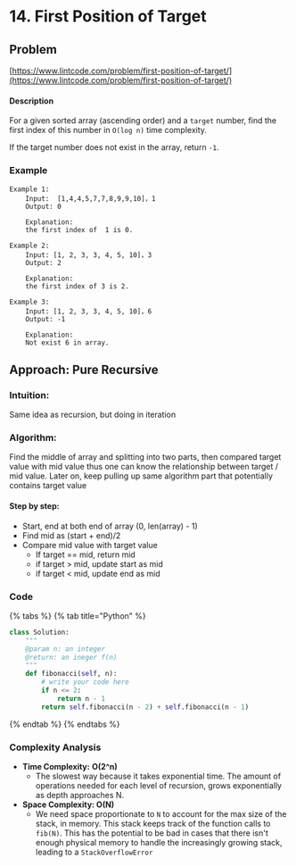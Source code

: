 # 14. First Position of Target

## Problem

[https://www.lintcode.com/problem/first-position-of-target/](https://www.lintcode.com/problem/first-position-of-target/)

#### Description

For a given sorted array \(ascending order\) and a `target` number, find the first index of this number in `O(log n)` time complexity.

If the target number does not exist in the array, return `-1`.

### Example

```text
Example 1:
	Input:  [1,4,4,5,7,7,8,9,9,10]，1
	Output: 0
	
	Explanation: 
	the first index of  1 is 0.

Example 2:
	Input: [1, 2, 3, 3, 4, 5, 10]，3
	Output: 2
	
	Explanation: 
	the first index of 3 is 2.

Example 3:
	Input: [1, 2, 3, 3, 4, 5, 10]，6
	Output: -1
	
	Explanation: 
	Not exist 6 in array.
```

## Approach: Pure Recursive

### Intuition:

Same idea as recursion, but doing in iteration

### Algorithm: 

Find the middle of array and splitting into two parts, then compared target value with mid value thus one can know the relationship between target / mid value. Later on, keep pulling up same algorithm part that potentially contains target value

#### Step by step: 

* Start, end at both end of array \(0, len\(array\) - 1\)
* Find mid as \(start + end\)/2
* Compare mid value with target value
  * If target == mid, return mid
  * if target &gt; mid, update start as mid
  * if target &lt; mid, update end as mid

### Code

{% tabs %}
{% tab title="Python" %}
```python
class Solution:
    """
    @param n: an integer
    @return: an ineger f(n)
    """
    def fibonacci(self, n):
        # write your code here
        if n <= 2:
            return n - 1
        return self.fibonacci(n - 2) + self.fibonacci(n - 1)
```
{% endtab %}
{% endtabs %}

### Complexity Analysis

* **Time Complexity:** **O\(2^n\)**
  * The slowest way because it takes exponential time. The amount of operations needed for each level of recursion, grows exponentially as depth approaches N. 
* **Space Complexity: O\(N\)**
  * We need space proportionate to `N` to account for the max size of the stack, in memory. This stack keeps track of the function calls to `fib(N)`. This has the potential to be bad in cases that there isn't enough physical memory to handle the increasingly growing stack, leading to a `StackOverflowError`

